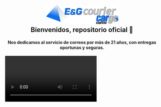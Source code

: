 <h2 align="center">
  <a href="http://eygcourier.pe"><img src="https://raw.githubusercontent.com/eygcourier/eygcourier/main/logo_github_banner.png" alt="EYG Courier"></a>  
  <br>
  Bienvenidos, repositorio oficial 👋
  <br>
</h2>
<h4 align="center">Nos dedicamos al servicio de correos por más de 21 años, con entregas oportunas y seguras.</h4>
<video src="https://github.com/user-attachments/assets/c1e9452e-4bc3-4418-bd60-2c9bde840370" autoplay loop ></video>
